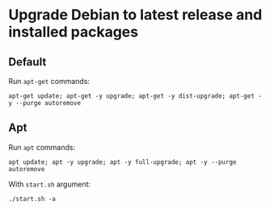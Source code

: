 # Upgrade Debian to latest release and installed packages

## Default

Run `apt-get` commands:
```
apt-get update; apt-get -y upgrade; apt-get -y dist-upgrade; apt-get -y --purge autoremove
```

## Apt

Run `apt` commands:
```
apt update; apt -y upgrade; apt -y full-upgrade; apt -y --purge autoremove
```

With `start.sh` argument:
```
./start.sh -a
```